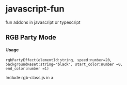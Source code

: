 # javascript-fun
fun addons in javascript or typescript

## RGB Party Mode

#### Usage

    rgbPartyEffect(elementId:string, speed:number=20, backgroundReset:string='black', start_color:number =0, end_color:number =1)

Include rgb-class.js in a <script> tag in your HTML file before using the class.

The effect works by passing a string for the id of a given element into the class constructor.

Call toggleActive() and the element with the id you provided will begin to cycle through Red, Green, and Blue background colors.


Parameters:
    elementId
The string for the element you want to have the effect on
    speed
How often the background changes color per frame.  This is passed into setInterval.
    backgroundReset
The color, currently one of the named colors in CSS, for the element when you turn off the effect using toggleActive().
    start_color
Unused legacy code
    end_color
Unused legacy code



    rgb-class.ts

Used to generate the javascript file

    rgb-class.js

Defines the rgbPartyEffect class

    rgb-usage.js

An example of how to use the rgbPartyEffect
